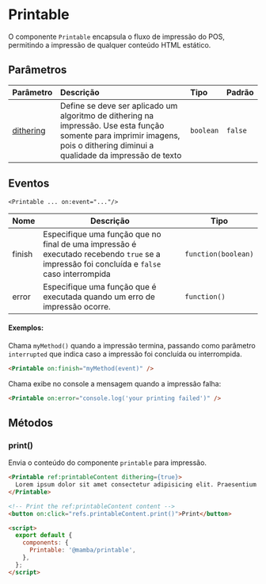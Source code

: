# Printable

O componente `Printable` encapsula o fluxo de impressão do POS, permitindo a impressão de qualquer conteúdo HTML estático.

## Parâmetros

| Parâmetro                                         | Descrição                                            | Tipo            | Padrão    |
| :------------------------------------------------ | :--------------------------------------------------- | :-------------- | :-------- |
| [dithering](https://pt.wikipedia.org/wiki/Dither) | Define se deve ser aplicado um algoritmo de dithering na impressão. Use esta função somente para imprimir imagens, pois o dithering diminui a qualidade da impressão de texto  | `boolean` | `false` |

## Eventos

`<Printable ... on:event="..."/>`

| Nome     | Descrição                                                                                                                                  | Tipo                |
|----------|--------------------------------------------------------------------------------------------------------------------------------------------|---------------------|
| finish   | Especifique uma função que no final de uma impressão é executado recebendo `true` se a impressão foi concluída e `false` caso interrompida | `function(boolean)` |
| error    | Especifique uma função que é executada quando um erro de impressão ocorre.                                                                 | `function()`        |

#### Exemplos:

Chama `myMethod()` quando a impressão termina, passando como parâmetro `interrupted` que indica caso a impressão foi concluída ou interrompida.
```html
<Printable on:finish="myMethod(event)" />
```

Chama exibe no console a mensagem quando a impressão falha:
```html
<Printable on:error="console.log('your printing failed')" />
```


## Métodos

### print()

Envia o conteúdo do componente `printable` para impressão.

```html
<Printable ref:printableContent dithering={true}>
  Lorem ipsum dolor sit amet consectetur adipisicing elit. Praesentium esse possimus eaque harum, voluptatum optio hic. Dignissimos, molestias eligendi, cumque et eos iusto quasi mollitia fuga quam laudantium tempora aliquid?
</Printable>

<!-- Print the ref:printableContent content -->
<button on:click="refs.printableContent.print()">Print</button>

<script>
  export default {
    components: {
      Printable: '@mamba/printable',
    },
  };
</script>

```
